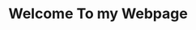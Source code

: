 <!DOCTYPE html>
<html>
<head>
    <link rel="stylesheet" href="main.css">
</head>
<body>

<h1 >Welcome To my Webpage</h1>

</body>
</html>
